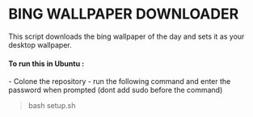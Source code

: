 # BING WALLPAPER DOWNLOADER
This script downloads the bing wallpaper of the day and sets it as your desktop wallpaper.

<h4>To run this in Ubuntu :</h4>
- Colone the repository
- run the following command and enter the password when prompted (dont add sudo before the command)

> bash setup.sh



